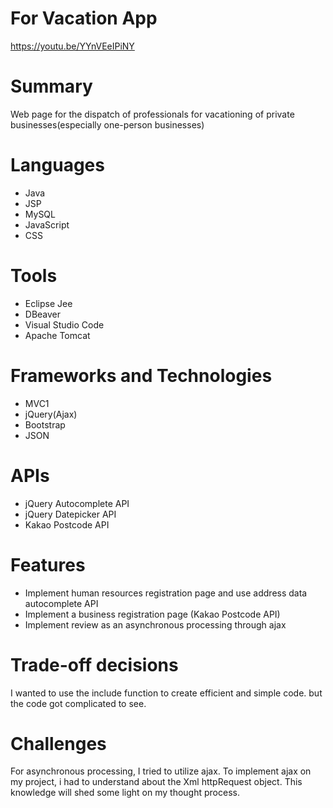 # For Vacation App
https://youtu.be/YYnVEeIPiNY

# Summary
Web page for the dispatch of professionals for vacationing of private businesses(especially one-person businesses)

# Languages
* Java
* JSP
* MySQL
* JavaScript
* CSS

# Tools
* Eclipse Jee
* DBeaver
* Visual Studio Code
* Apache Tomcat

# Frameworks and Technologies
* MVC1
* jQuery(Ajax)
* Bootstrap
* JSON

# APIs
* jQuery Autocomplete API
* jQuery Datepicker API
* Kakao Postcode API

# Features
* Implement human resources registration page and use address data autocomplete API
* Implement a business registration page (Kakao Postcode API)
* Implement review as an asynchronous processing through ajax

# Trade-off decisions
I wanted to use the include function to create efficient and simple code. but the code got complicated to see.

# Challenges
For asynchronous processing, I tried to utilize ajax. To implement ajax on my project, i had to understand about the Xml httpRequest object. This knowledge will shed some light on my thought process.
